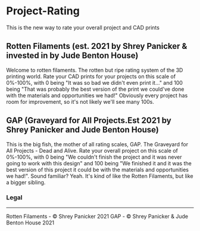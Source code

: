 # Project-Rating
This is the new way to rate your overall project and CAD prints

## Rotten Filaments (est. 2021 by Shrey Panicker & invested in by Jude Benton House)

Welcome to rotten filaments. The rotten but ripe rating system of the 3D printing world. Rate your CAD prints for your projects on this scale of 0%-100%, with 0 being "It was so bad we didn't even print it..." and 100 being "That was probably the best version of the print we could've done with the materials and opportunities we had!" Obviously every project has room for improvement, so it's not likely we'll see many 100s.

## GAP (Graveyard for All Projects.Est 2021 by Shrey Panicker and Jude Benton House)

This is the big fish, the mother of all rating scales, GAP. The Graveyard for All Projects - Dead and Alive. Rate your overall project on this scale of 0%-100%, with 0 being "We couldn't finish the project and it was never going to work with this design" and 100 being "We finished it and it was the best version of this project it could be with the materials and opportunities we had!". Sound familiar? Yeah. It's kind of like the Rotten Filaments, but like a bigger sibling.



### Legal

---

Rotten Filaments - © Shrey Panicker 2021
GAP - © Shrey Panicker & Jude Benton House 2021
